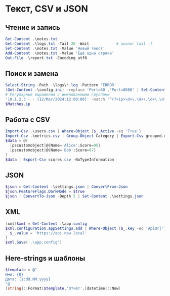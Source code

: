# Текст, CSV и JSON

## Чтение и запись

```powershell
Get-Content .\notes.txt
Get-Content .\logs.txt -Tail 20 -Wait            # аналог tail -f
Set-Content .\notes.txt -Value 'Новый текст'
Add-Content .\notes.txt -Value 'Ещё одна строка'
Out-File .\report.txt -Encoding utf8
```

## Поиск и замена

```powershell
Select-String -Path .\logs\*.log -Pattern 'ERROR'
(Get-Content .\config.ini) -replace 'Port=80','Port=8080' | Set-Content .\config.ini
# Регулярные выражения с именованными группами
'10.1.2.3 - - [12/Mar/2024:12:00:00]' -match '^(?<ip>\d+\.\d+\.\d+\.\d+)' | Out-Null
$Matches.ip
```

## Работа с CSV

```powershell
Import-Csv .\users.csv | Where-Object {$_.Active -eq 'True'}
Import-Csv .\metrics.csv | Group-Object Category | Export-Csv grouped.csv -NoTypeInformation
$data = @(
  [pscustomobject]@{Name='Alice';Score=95}
  [pscustomobject]@{Name='Bob';Score=87}
)
$data | Export-Csv scores.csv -NoTypeInformation
```

## JSON

```powershell
$json = Get-Content .\settings.json | ConvertFrom-Json
$json.FeatureFlags.DarkMode = $true
$json | ConvertTo-Json -Depth 5 | Set-Content .\settings.json
```

## XML

```powershell
[xml]$xml = Get-Content .\app.config
$xml.configuration.appSettings.add | Where-Object {$_.key -eq 'ApiUrl'} | ForEach-Object {
  $_.value = 'https://api.new.local'
}
$xml.Save('.\app.config')
```

## Here-strings и шаблоны

```powershell
$template = @"
Имя: {0}
Дата: {1:dd.MM.yyyy}
"@
[string]::Format($template,'Отчёт',[datetime]::Now)
```

